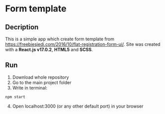 # Form template 

## Decription
This is a simple app which create form template from https://freebiesjedi.com/2016/10/flat-registration-form-ui/. Site was created with a **React.js v17.0.2**, **HTML5** and **SCSS**.

## Run
1. Download whole repository 
2. Go to the main project folder
3. Write  in terminal:
```
npm start
```
4. Open localhost:3000 (or any other default port) in your browser


